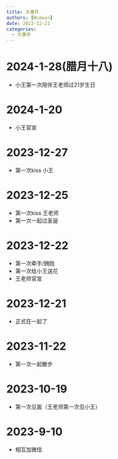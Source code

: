 ```yaml
---
title: 大事件
authors: [Wcowin]
date: 2023-12-21
categories:
  - 大事件
---  
```


## <h1 id="01" name="01"><strong>2024-1-28(腊月十八)</strong></h1>
* 小王第一次陪伴王老师过21岁生日
## <h1 id="01" name="01"><strong>2024-1-20</strong></h1>
* 小王官宣
## <h1 id="01" name="01"><strong>2023-12-27</strong></h1>
* 第一次kiss 小王
## <h1 id="01" name="01"><strong>2023-12-25</strong></h1>
* 第一次kiss 王老师
* 第一次一起过圣诞

## <h1 id="01" name="01"><strong>2023-12-22</strong></h1>
* 第一次牵手/拥抱
* 第一次给小王送花
* 王老师官宣 
## <h1 id="01" name="01"><strong>2023-12-21</strong></h1>

* 正式在一起了  

## <h1 id="01" name="01"><strong>2023-11-22</strong></h1>
* 第一次一起散步  

## <h1 id="01" name="01"><strong>2023-10-19</strong></h1>
* 第一次见面（王老师第一次见小王）

## <h1 id="01" name="01"><strong>2023-9-10</strong></h1>
* 相互加微信